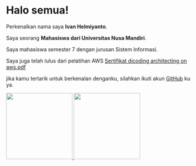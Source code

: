# Halo semua!

Perkenalkan nama saya **Ivan Helmiyanto**.

Saya seorang **Mahasiswa dari Universitas Nusa Mandiri**.

Saya mahasiswa semester 7 dengan jurusan Sistem Informasi.

Saya juga telah lulus dari pelatihan AWS [Sertifikat dicoding architecting on aws.pdf](https://github.com/Ivanhelmiyanto1/Ivanhelmiyanto1/files/8062517/Sertifikat.dicoding.architecting.on.aws.pdf)

jika kamu tertarik untuk berkenalan denganku, silahkan ikuti akun [GitHub](https://github.com/Ivanhelmiyanto1) ku ya.

<p align="left">
<a href="https://github.com/Ivanhelmiyanto1">
  <img height="180em" src="https://github-readme-stats-eight-theta.vercel.app/api?username=Ivanhelmiyanto1&show_icons=true&theme=algolia&include_all_commits=true&count_private=true"/>
  <img height="180em" src="https://github-readme-stats-eight-theta.vercel.app/api/top-langs/?username=gilangadhan&layout=compact&langs_count=8&theme=algolia"/>
</a>
</p>
